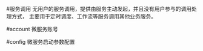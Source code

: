 #服务调用
无用户的服务调用，提供由服务主动发起，并且没有用户参与的调用处理方式，
主要用于定时调度、工作流等服务调用其他业务服务。

#account 微服务账号

#config 微服务启动参数配置